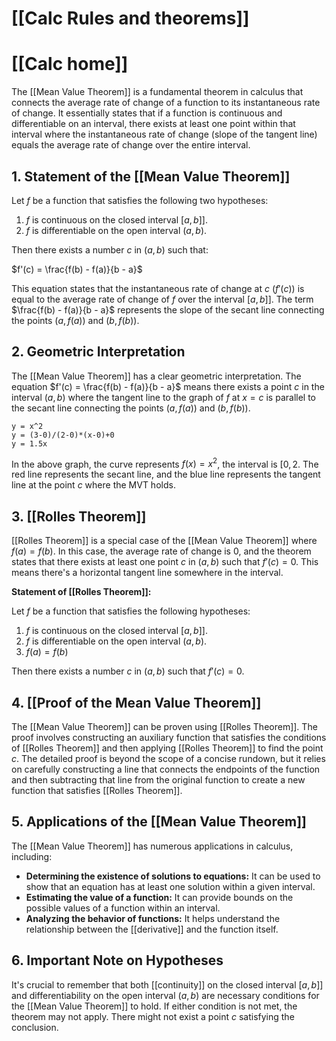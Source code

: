 # [[Calc Rules and theorems]]
# [[Calc home]]

The [[Mean Value Theorem]] is a fundamental theorem in calculus that connects the average rate of change of a function to its instantaneous rate of change.  It essentially states that if a function is continuous and differentiable on an interval, there exists at least one point within that interval where the instantaneous rate of change (slope of the tangent line) equals the average rate of change over the entire interval.

## 1.  Statement of the [[Mean Value Theorem]] 
Let $f$ be a function that satisfies the following two hypotheses:

1. $f$ is continuous on the closed interval $[a, b]]$.
2. $f$ is differentiable on the open interval $(a, b)$.

Then there exists a number $c$ in $(a, b)$ such that:

$f'(c) = \frac{f(b) - f(a)}{b - a}$


This equation states that the instantaneous rate of change at $c$ ($f'(c)$) is equal to the average rate of change of $f$ over the interval $[a, b]]$.  The term $\frac{f(b) - f(a)}{b - a}$ represents the slope of the secant line connecting the points $(a, f(a))$ and $(b, f(b))$.


## 2.  Geometric Interpretation

The [[Mean Value Theorem]] has a clear geometric interpretation. The equation $f'(c) = \frac{f(b) - f(a)}{b - a}$ means there exists a point $c$ in the interval $(a, b)$ where the tangent line to the graph of $f$ at $x = c$ is parallel to the secant line connecting the points $(a, f(a))$ and $(b, f(b))$.

```desmos-graph
y = x^2
y = (3-0)/(2-0)*(x-0)+0
y = 1.5x
```

In the above graph, the curve represents $f(x) = x^2$, the interval is $[0,2$. The red line represents the secant line, and the blue line represents the tangent line at the point $c$ where the MVT holds.


## 3.  [[Rolles Theorem]]

[[Rolles Theorem]] is a special case of the [[Mean Value Theorem]] where $f(a) = f(b)$.  In this case, the average rate of change is 0, and the theorem states that there exists at least one point $c$ in $(a, b)$ such that $f'(c) = 0$.  This means there's a horizontal tangent line somewhere in the interval.

**Statement of [[Rolles Theorem]]:**

Let $f$ be a function that satisfies the following hypotheses:

1. $f$ is continuous on the closed interval $[a, b]]$.
2. $f$ is differentiable on the open interval $(a, b)$.
3. $f(a) = f(b)$

Then there exists a number $c$ in $(a, b)$ such that $f'(c) = 0$.


## 4.  [[Proof of the Mean Value Theorem]]

The [[Mean Value Theorem]] can be proven using [[Rolles Theorem]].  The proof involves constructing an auxiliary function that satisfies the conditions of [[Rolles Theorem]] and then applying [[Rolles Theorem]] to find the point $c$.  The detailed proof is beyond the scope of a concise rundown, but it relies on carefully constructing a line that connects the endpoints of the function and then subtracting that line from the original function to create a new function that satisfies [[Rolles Theorem]].


## 5.  Applications of the [[Mean Value Theorem]] 
The [[Mean Value Theorem]] has numerous applications in calculus, including:

* **Determining the existence of solutions to equations:** It can be used to show that an equation has at least one solution within a given interval.
* **Estimating the value of a function:** It can provide bounds on the possible values of a function within an interval.
* **Analyzing the behavior of functions:** It helps understand the relationship between the [[derivative]] and the function itself.


## 6.  Important Note on Hypotheses

It's crucial to remember that both [[continuity]] on the closed interval $[a, b]]$ and differentiability on the open interval $(a, b)$ are necessary conditions for the [[Mean Value Theorem]] to hold.  If either condition is not met, the theorem may not apply.  There might not exist a point $c$ satisfying the conclusion.
